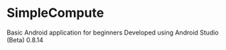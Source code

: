 SimpleCompute
=============

Basic Android application for beginners
Developed using Android Studio (Beta) 0.8.14

